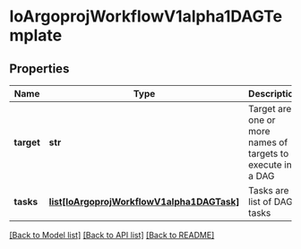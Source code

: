 # IoArgoprojWorkflowV1alpha1DAGTemplate

## Properties
Name | Type | Description | Notes
------------ | ------------- | ------------- | -------------
**target** | **str** | Target are one or more names of targets to execute in a DAG | [optional] 
**tasks** | [**list[IoArgoprojWorkflowV1alpha1DAGTask]**](IoArgoprojWorkflowV1alpha1DAGTask.md) | Tasks are a list of DAG tasks | 

[[Back to Model list]](../README.md#documentation-for-models) [[Back to API list]](../README.md#documentation-for-api-endpoints) [[Back to README]](../README.md)

